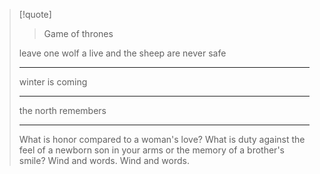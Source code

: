 >[!quote]
>> Game of thrones
> 
> leave one wolf a live and the sheep are never safe
> 
> ---
>  
> winter is coming 
> 
> ---
> 
> the north remembers
>
>---
> 
> What is honor compared to a woman's love? What is duty against the feel of a
> newborn son in your arms or the memory of a brother's smile? Wind and words.
> Wind and words.
